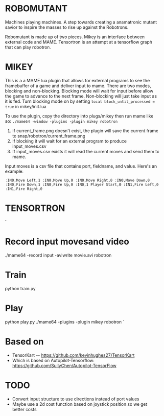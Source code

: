 ROBOMUTANT
==========
Machines playing machines. A step towards creating a anamatronic mutant savior to inspire the masses to rise up against the Robotrons.

Robomutant is made up of two pieces.  Mikey is an interface between external code and MAME.  Tensortron is an attempt at a tensorflow graph that can play robotron.

MIKEY
=====
This is a a MAME lua plugin that allows for external programs to see the framebuffer of a game and deliver input to mame. There are two modes, blocking and non-blocking.  Blocking mode will wait for input before allow the game to advance to the next frame.  Non-blocking will just take input as it is fed.  Turn blocking mode on by setting
`
local block_until_processed = true
`
in mikey/init.lua

To use the plugin, copy the directory into plugs/mikey then run mame like so:
`
./mame64 -window -plugins -plugin mikey robotron
`

1. If current_frame.png doesn't exist, the plugin will save the current frame to snap/robotron/current_frame.png
2. If blocking it will wait for an external program to produce input_moves.csv
3. If input_moves.csv exists it will read the current moves and send them to mame.

Input moves is a csv file that contains port, fieldname, and value. Here's an example:

`
:IN0,Move Left,1
:IN0,Move Up,0
:IN0,Move Right,0
:IN0,Move Down,0
:IN0,Fire Down,1
:IN0,Fire Up,0
:IN0,1 Player Start,0
:IN1,Fire Left,0
:IN1,Fire Right,0
`

TENSORTRON
==========

`
# Record input movesand video
./mame64 -record input -aviwrite movie.avi robotron
# Train
python train.py
# Play
python play.py
./mame64 -plugins -plugin mikey robotron
`

Based on
========
* TensorKart -- https://github.com/kevinhughes27/TensorKart
* Which is based on Autopilot-Tensorflow: https://github.com/SullyChen/Autopilot-TensorFlow

TODO
====
* Convert input structure to use directions instead of port values
* Maybe use a 2d cost function based on joystick position so we get better costs